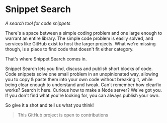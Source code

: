 # Snippet Search
_A search tool for code snippets_

There's a space between a simple coding problem and
one large enough to warrant an entire library. The simple
code problem is easily solved, and services like GitHub exist
to host the larger projects. What we're missing though, is
a place to find code that doesn't fit either category.

That's where Snippet Search comes in.

Snippet Search lets you find, discuss and publish
short blocks of code. Code snippets solve one small
problem in an unopinionated way, allowing you to
copy & paste them into your own code without breaking it,
while being clear enough to understand and tweak.
Can't remember how clearfix works? Search it here.
Curious how to make a Node server? We've got you.
If you don't find what you're looking for,
you can always publish your own.

So give it a shot and tell us what you think!

> This GitHub project is open to contributions
